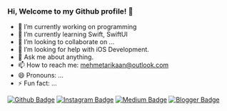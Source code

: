 ### Hi, Welcome to my Github profile! 👋


- 🔭 I’m currently working on programming
- 🌱 I’m currently learning Swift, SwiftUI
- 👯 I’m looking to collaborate on ...
- 🤔 I’m looking for help with iOS Development.
- 💬 Ask me about anything.
- 📫 How to reach me: mehmetarikaan@outlook.com
- 😄 Pronouns: ...
- ⚡ Fun fact: ...

[![Github Badge](https://img.shields.io/badge/-Github-000?style=quare&labelColor=000&logo=Github&logoColor=white&link=link)](mehmetarikaan) 
[![Instagram Badge](https://img.shields.io/badge/-Instagram-C13584?style=flat-quare&labelColor=C13584&logo=instagram&logoColor=white&link=link)](link) 
[![Medium Badge](https://img.shields.io/badge/-Medium-757575?style=flat-quare&labelColor=757575&logo=Medium&logoColor=white&link=link)](link) 
[![Blogger Badge](https://img.shields.io/badge/-Blogger-FF9800?style=flat-quare&labelColor=FF9800&logo=Blogger&logoColor=white&link=link)](link)
